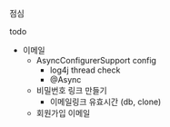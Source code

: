 점심


todo

- 이메일 
  - AsyncConfigurerSupport config
    - log4j thread check
    - @Async
  - 비밀번호 링크 만들기 
    - 이메일링크 유효시간 (db, clone)
  - 회원가입 이메일